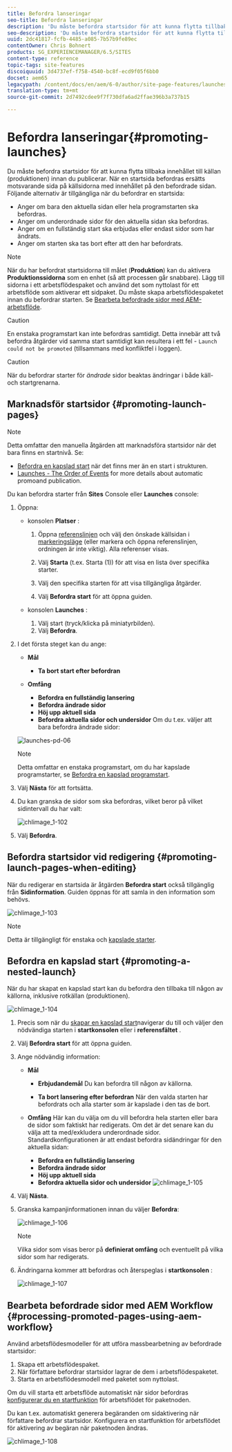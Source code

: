 ```yaml
---
title: Befordra lanseringar
seo-title: Befordra lanseringar
description: 'Du måste befordra startsidor för att kunna flytta tillbaka innehållet till källan (produktionen) innan du publicerar. '
seo-description: 'Du måste befordra startsidor för att kunna flytta tillbaka innehållet till källan (produktionen) innan du publicerar. '
uuid: 2dc41817-fcfb-4485-a085-7b57b9fe89ec
contentOwner: Chris Bohnert
products: SG_EXPERIENCEMANAGER/6.5/SITES
content-type: reference
topic-tags: site-features
discoiquuid: 3d4737ef-f758-4540-bc8f-ecd9f05f6bb0
docset: aem65
legacypath: /content/docs/en/aem/6-0/author/site-page-features/launches
translation-type: tm+mt
source-git-commit: 2d7492cdee9f7f730dfa6ad2ffae396b3a737b15

---
```



# Befordra lanseringar{#promoting-launches}

Du måste befordra startsidor för att kunna flytta tillbaka innehållet till källan (produktionen) innan du publicerar. När en startsida befordras ersätts motsvarande sida på källsidorna med innehållet på den befordrade sidan. Följande alternativ är tillgängliga när du befordrar en startsida:

* Anger om bara den aktuella sidan eller hela programstarten ska befordras.
* Anger om underordnade sidor för den aktuella sidan ska befordras.
* Anger om en fullständig start ska erbjudas eller endast sidor som har ändrats.
* Anger om starten ska tas bort efter att den har befordrats.

>[!NOTE]
>
>När du har befordrat startsidorna till målet (**Produktion**) kan du aktivera **Produktionssidorna** som en enhet (så att processen går snabbare). Lägg till sidorna i ett arbetsflödespaket och använd det som nyttolast för ett arbetsflöde som aktiverar ett sidpaket. Du måste skapa arbetsflödespaketet innan du befordrar starten. Se [Bearbeta befordrade sidor med AEM-arbetsflöde](#processing-promoted-pages-using-aem-workflow).

>[!CAUTION]
>
>En enstaka programstart kan inte befordras samtidigt. Detta innebär att två befordra åtgärder vid samma start samtidigt kan resultera i ett fel - `Launch could not be promoted` (tillsammans med konfliktfel i loggen).

>[!CAUTION]
>
>När du befordrar starter för *ändrade* sidor beaktas ändringar i både käll- och startgrenarna.

## Marknadsför startsidor {#promoting-launch-pages}

>[!NOTE]
>
>Detta omfattar den manuella åtgärden att marknadsföra startsidor när det bara finns en startnivå. Se:
>
>* [Befordra en kapslad start](#promoting-a-nested-launch) när det finns mer än en start i strukturen.
>* [Launches - The Order of Events](/help/sites-authoring/launches.md#launches-the-order-of-events) for more details about automatic promoand publication.
>



Du kan befordra starter från **Sites** Console eller **Launches** console:

1. Öppna:

   * konsolen **Platser** :

      1. Öppna [referenslinjen](/help/sites-authoring/author-environment-tools.md#showingpagereferences) och välj den önskade källsidan i [markeringsläge](/help/sites-authoring/basic-handling.md) (eller markera och öppna referenslinjen, ordningen är inte viktig). Alla referenser visas.

      1. Välj **Starta** (t.ex. Starta (1)) för att visa en lista över specifika starter.
      1. Välj den specifika starten för att visa tillgängliga åtgärder.
      1. Välj **Befordra start** för att öppna guiden.
   * konsolen **Launches** :

      1. Välj start (tryck/klicka på miniatyrbilden).
      1. Välj **Befordra**.


1. I det första steget kan du ange:

   * **Mål**

      * **Ta bort start efter befordran**
   * **Omfång**

      * **Befordra en fullständig lansering**
      * **Befordra ändrade sidor**
      * **Höj upp aktuell sida**
      * **Befordra aktuella sidor och undersidor**
   Om du t.ex. väljer att bara befordra ändrade sidor:

   ![launches-pd-06](assets/launches-pd-06.png)

   >[!NOTE]
   >
   >Detta omfattar en enstaka programstart, om du har kapslade programstarter, se [Befordra en kapslad programstart](#promoting-a-nested-launch).

1. Välj **Nästa** för att fortsätta.
1. Du kan granska de sidor som ska befordras, vilket beror på vilket sidintervall du har valt:

   ![chlimage_1-102](assets/chlimage_1-102.png)

1. Välj **Befordra**.

## Befordra startsidor vid redigering {#promoting-launch-pages-when-editing}

När du redigerar en startsida är åtgärden **Befordra start** också tillgänglig från **Sidinformation**. Guiden öppnas för att samla in den information som behövs.

![chlimage_1-103](assets/chlimage_1-103.png)

>[!NOTE]
>
>Detta är tillgängligt för enstaka och [kapslade starter](#promoting-a-nested-launch).

## Befordra en kapslad start {#promoting-a-nested-launch}

När du har skapat en kapslad start kan du befordra den tillbaka till någon av källorna, inklusive rotkällan (produktionen).

![chlimage_1-104](assets/chlimage_1-104.png)

1. Precis som när du [skapar en kapslad start](#creatinganestedlaunchlaunchwithinalaunch)navigerar du till och väljer den nödvändiga starten i **startkonsolen** eller i **referensfältet** .
1. Välj **Befordra start** för att öppna guiden.

1. Ange nödvändig information:

   * **Mål**

      * **Erbjudandemål** Du kan befordra till någon av källorna.

      * **Ta bort lansering efter befordran** När den valda starten har befordrats och alla starter som är kapslade i den tas de bort.
   * **Omfång** Här kan du välja om du vill befordra hela starten eller bara de sidor som faktiskt har redigerats. Om det är det senare kan du välja att ta med/exkludera underordnade sidor. Standardkonfigurationen är att endast befordra sidändringar för den aktuella sidan:

      * **Befordra en fullständig lansering**
      * **Befordra ändrade sidor**
      * **Höj upp aktuell sida**
      * **Befordra aktuella sidor och undersidor**
   ![chlimage_1-105](assets/chlimage_1-105.png)

1. Välj **Nästa**.
1. Granska kampanjinformationen innan du väljer **Befordra**:

   ![chlimage_1-106](assets/chlimage_1-106.png)

   >[!NOTE]
   >
   >Vilka sidor som visas beror på **definierat omfång** och eventuellt på vilka sidor som har redigerats.

1. Ändringarna kommer att befordras och återspeglas i **startkonsolen** :

   ![chlimage_1-107](assets/chlimage_1-107.png)

## Bearbeta befordrade sidor med AEM Workflow {#processing-promoted-pages-using-aem-workflow}

Använd arbetsflödesmodeller för att utföra massbearbetning av befordrade startsidor:

1. Skapa ett arbetsflödespaket.
1. När författare befordrar startsidor lagrar de dem i arbetsflödespaketet.
1. Starta en arbetsflödesmodell med paketet som nyttolast.

Om du vill starta ett arbetsflöde automatiskt när sidor befordras [konfigurerar du en startfunktion](/help/sites-administering/workflows-starting.md#workflows-launchers) för arbetsflödet för paketnoden.

Du kan t.ex. automatiskt generera begäranden om sidaktivering när författare befordrar startsidor. Konfigurera en startfunktion för arbetsflödet för aktivering av begäran när paketnoden ändras.

![chlimage_1-108](assets/chlimage_1-108.png)
